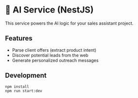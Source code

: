 # 🤖 AI Service (NestJS)

This service powers the AI logic for your sales assistant project.

## Features
- Parse client offers (extract product intent)
- Discover potential leads from the web
- Generate personalized outreach messages

## Development

```bash
npm install
npm run start:dev
